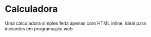 # Calculadora
Uma calculadora simples feita apenas com HTML inline, ideal para iniciantes em programação web.
